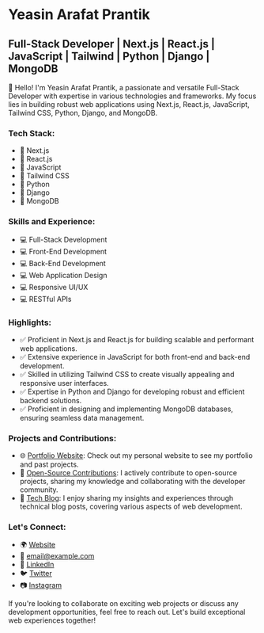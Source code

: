 # Yeasin Arafat Prantik
## Full-Stack Developer | Next.js | React.js | JavaScript | Tailwind | Python | Django | MongoDB

👋 Hello! I'm Yeasin Arafat Prantik, a passionate and versatile Full-Stack Developer with expertise in various technologies and frameworks. My focus lies in building robust web applications using Next.js, React.js, JavaScript, Tailwind CSS, Python, Django, and MongoDB.

### Tech Stack:

- 🚀 Next.js
- 🚀 React.js
- 🚀 JavaScript
- 🚀 Tailwind CSS
- 🚀 Python
- 🚀 Django
- 🚀 MongoDB

### Skills and Experience:

- 💻 Full-Stack Development
- 💻 Front-End Development
- 💻 Back-End Development
- 💻 Web Application Design
- 💻 Responsive UI/UX
- 💻 RESTful APIs

### Highlights:

- ✅ Proficient in Next.js and React.js for building scalable and performant web applications.
- ✅ Extensive experience in JavaScript for both front-end and back-end development.
- ✅ Skilled in utilizing Tailwind CSS to create visually appealing and responsive user interfaces.
- ✅ Expertise in Python and Django for developing robust and efficient backend solutions.
- ✅ Proficient in designing and implementing MongoDB databases, ensuring seamless data management.

### Projects and Contributions:

- 🌐 [Portfolio Website](https://example.com): Check out my personal website to see my portfolio and past projects.
- 🔭 [Open-Source Contributions](https://github.com/your-username): I actively contribute to open-source projects, sharing my knowledge and collaborating with the developer community.
- 📝 [Tech Blog](https://medium.com/@your-username): I enjoy sharing my insights and experiences through technical blog posts, covering various aspects of web development.

### Let's Connect:

- 🌍 [Website](https://example.com)
- 📧 [email@example.com](mailto:email@example.com)
- 💼 [LinkedIn](https://linkedin.com/in/your-username)
- 🐦 [Twitter](https://twitter.com/your-username)
- 📷 [Instagram](https://instagram.com/your-username)

If you're looking to collaborate on exciting web projects or discuss any development opportunities, feel free to reach out. Let's build exceptional web experiences together!
